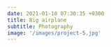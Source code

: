 ```yaml
---
date: 2021-01-10 07:30:35 +0300
title: Big airplane
subtitle: Photography
image: '/images/project-5.jpg'
---
```

